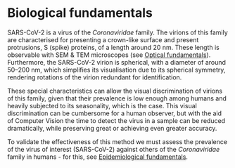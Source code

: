 # Biological fundamentals

SARS-CoV-2 is a virus of the _Coronaviridae_ family. The virions of this family are characterised for presenting a crown-like surface and present protrusions, S (spike) proteins, of a length around 20 nm. These length is observable with SEM & TEM microscopes (see [Optical fundamentals](optical-fundamentals.md)). Furthermore, the SARS-CoV-2 virion is spherical, with a diameter of around 50–200 nm, which simplifies its visualisation due to its spherical symmetry, rendering rotations of the virion redundant for identification.

These special characteristics can allow the visual discrimination of virions of this family, given that their prevalence is low enough among humans and heavily subjected to its seasonality, which is the case. This visual discrimination can be cumbersome for a human observer, but with the aid of Computer Vision the time to detect the virus in a sample can be reduced dramatically, while preserving great or achieving even greater accuracy.

To validate the effectiveness of this method we must assess the prevalence of the virus of interest (SARS-CoV-2) against others of the _Coronaviridae_ family in humans - for this, see [Epidemiological fundamentals](epidemiological-fundamentals.md).
